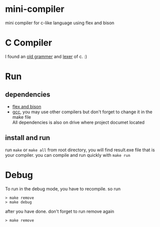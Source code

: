 # mini-compiler
mini compiler for c-like language using flex and bison
# C Compiler
I found an [old grammer](https://www.lysator.liu.se/c/ANSI-C-grammar-y.html) and [lexer](https://www.lysator.liu.se/c/ANSI-C-grammar-l.html) of c. :)
# Run
## dependencies
- [flex and bison](https://sourceforge.net/projects/winflexbison/)
- [gcc](https://sourceforge.net/projects/tdm-gcc/), you may use other compilers but don't forget to change it in the make file
<br>All dependencies is also on drive where project documet located
## install and run
run `make` or `make all` from root directory, you will find result.exe file that is your compiler. you can compile and run quickly with `make run`

# Debug
To run in the debug mode, you have to recompile. so run
```
> make remove
> make debug
```
after you have done. don't forget to run remove again
```
> make remove
```
